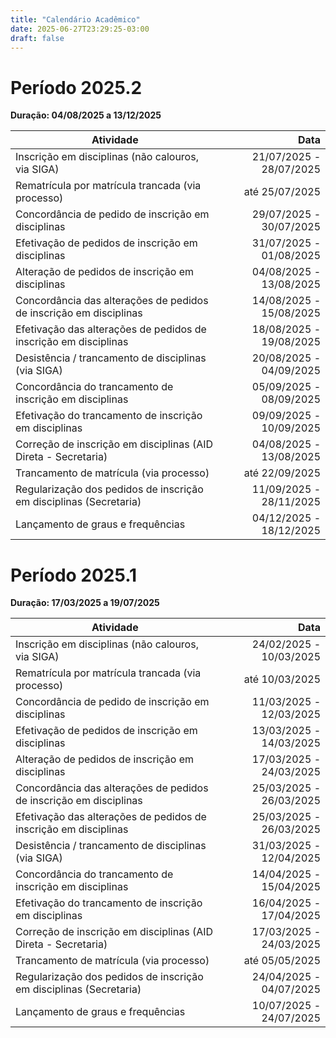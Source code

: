 ```yaml
---
title: "Calendário Acadêmico"
date: 2025-06-27T23:29:25-03:00
draft: false
---
```


# Período 2025.2

**Duração: 04/08/2025 a 13/12/2025**

| Atividade | Data |
| --- | --: |
| Inscrição em disciplinas (não calouros, via SIGA) | 21/07/2025 - 28/07/2025 |
| Rematrícula por matrícula trancada (via processo) | até 25/07/2025 |
| Concordância de pedido de inscrição em disciplinas | 29/07/2025 - 30/07/2025 |
| Efetivação de pedidos de inscrição em disciplinas | 31/07/2025 - 01/08/2025 |
| Alteração de pedidos de inscrição em disciplinas | 04/08/2025 - 13/08/2025 |
| Concordância das alterações de pedidos de inscrição em disciplinas | 14/08/2025 - 15/08/2025 |
| Efetivação das alterações de pedidos de inscrição em disciplinas | 18/08/2025 - 19/08/2025 |
| Desistência / trancamento de disciplinas (via SIGA) | 20/08/2025 - 04/09/2025 |
| Concordância do trancamento de inscrição em disciplinas | 05/09/2025 - 08/09/2025 |
| Efetivação do trancamento de inscrição em disciplinas | 09/09/2025 - 10/09/2025 |
| Correção de inscrição em disciplinas (AID Direta - Secretaria) | 04/08/2025 - 13/08/2025 |
| Trancamento de matrícula (via processo) | até 22/09/2025 |
| Regularização dos pedidos de inscrição em disciplinas (Secretaria) | 11/09/2025 - 28/11/2025 |
| Lançamento de graus e frequências | 04/12/2025 - 18/12/2025 |

# Período 2025.1

**Duração: 17/03/2025 a 19/07/2025**

| Atividade | Data |
| --- | --: |
| Inscrição em disciplinas (não calouros, via SIGA) | 24/02/2025 - 10/03/2025 |
| Rematrícula por matrícula trancada (via processo) | até 10/03/2025 |
| Concordância de pedido de inscrição em disciplinas | 11/03/2025 - 12/03/2025 |
| Efetivação de pedidos de inscrição em disciplinas | 13/03/2025 - 14/03/2025 |
| Alteração de pedidos de inscrição em disciplinas | 17/03/2025 - 24/03/2025 |
| Concordância das alterações de pedidos de inscrição em disciplinas | 25/03/2025 - 26/03/2025 |
| Efetivação das alterações de pedidos de inscrição em disciplinas | 25/03/2025 - 26/03/2025 |
| Desistência / trancamento de disciplinas (via SIGA) | 31/03/2025 - 12/04/2025 |
| Concordância do trancamento de inscrição em disciplinas | 14/04/2025 - 15/04/2025 |
| Efetivação do trancamento de inscrição em disciplinas | 16/04/2025 - 17/04/2025 |
| Correção de inscrição em disciplinas (AID Direta - Secretaria) | 17/03/2025 - 24/03/2025 |
| Trancamento de matrícula (via processo) | até 05/05/2025 |
| Regularização dos pedidos de inscrição em disciplinas (Secretaria) | 24/04/2025 - 04/07/2025 |
| Lançamento de graus e frequências | 10/07/2025 - 24/07/2025 |


